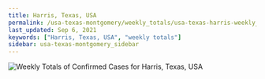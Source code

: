 ```yaml
---
title: Harris, Texas, USA
permalink: /usa-texas-montgomery/weekly_totals/usa-texas-harris-weekly_totals.html
last_updated: Sep 6, 2021
keywords: ["Harris, Texas, USA", "weekly totals"]
sidebar: usa-texas-montgomery_sidebar
---
```


![Weekly Totals of Confirmed Cases for Harris, Texas, USA](/covid_tracker/images/graphs/usa-texas-harris-weekly_totals_graph.png)
